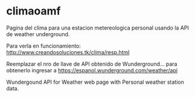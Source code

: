 # climaoamf

Pagina del clima para una estacion metereologica personal usando la API de weather underground.


Para verla en funcionamiento:
http://www.creandosoluciones.tk/clima/resp.html

Reemplazar el nro de llave de API obtenido de Wunderground... para obtenerlo ingresar a 
https://espanol.wunderground.com/weather/api

Wundergound API for Weather web page with Personal weather station data.
